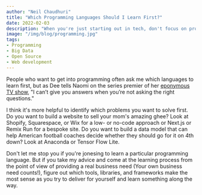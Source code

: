 ```yaml
---
author: "Neil Chaudhuri"
title: "Which Programming Languages Should I Learn First?"
date: 2022-02-03
description: "When you're just starting out in tech, don't focus on programming languages but on something else entirely."
image: "/img/blog/programming.jpg"
tags:
- Programming
- Big Data
- Open Source
- Web development
---
```


People who want to get into programming often ask me which languages to learn first, but as Dee tells Naomi on the series
premier of her [eponymous TV show](https://www.cwtv.com/shows/naomi/dont-believe-everything-you-think/?play=109fca5a-4aec-411d-90e6-19aa22eaedc6),
"I can’t give you answers when you’re not asking the right questions."

I think it's more helpful to identify which problems you want to solve first. Do you want to build a website to sell your
mom's amazing ghee? Look at Shopify, Squarespace, or Wix for a low- or no-code approach or Next.js or Remix Run for a bespoke site.
Do you want to build a data model that can help American football coaches decide whether they should go for it on 4th down? Look at Anaconda or Tensor Flow Lite.

Don't let me stop you if you're jonesing to learn a particular programming language. But if you take my advice and come
at the learning process from the point of view of providing a real business need (Your own business need counts!), figure
out which tools, libraries, and frameworks make the most sense as you try to deliver for yourself and learn something along the way.